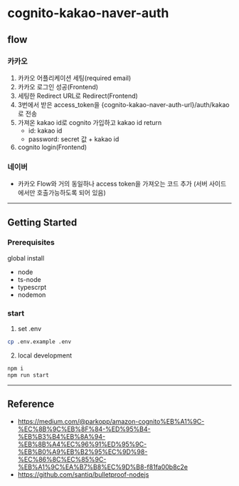 # cognito-kakao-naver-auth

## flow

### 카카오

1. 카카오 어플리케이션 세팅(required email)
2. 카카오 로그인 성공(Frontend)
3. 세팅한 Redirect URL로 Redirect(Frontend)
4. 3번에서 받은 access_token을 {cognito-kakao-naver-auth-url}/auth/kakao로 전송
5. 가져온 kakao id로 cognito 가입하고 kakao id return
   - id: kakao id
   - password: secret 값 + kakao id
6. cognito login(Frontend)

### 네이버

- 카카오 Flow와 거의 동일하나 access token을 가져오는 코드 추가
  (서버 사이드에서만 호출가능하도록 되어 있음)

---

## Getting Started

### Prerequisites

global install

- node
- ts-node
- typescrpt
- nodemon

### start

1. set .env

```bash
cp .env.example .env
```

2. local development

```bash
npm i
npm run start
```

---

## Reference

- https://medium.com/@parkopp/amazon-cognito%EB%A1%9C-%EC%8B%9C%EB%8F%84-%ED%95%B4-%EB%B3%B4%EB%8A%94-%EB%8B%A4%EC%96%91%ED%95%9C-%EB%B0%A9%EB%B2%95%EC%9D%98-%EC%86%8C%EC%85%9C-%EB%A1%9C%EA%B7%B8%EC%9D%B8-f81fa00b8c2e
- https://github.com/santiq/bulletproof-nodejs
